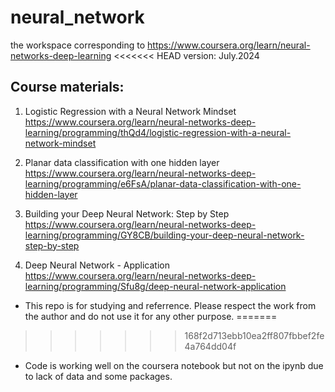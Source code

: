 # neural_network
the workspace corresponding to https://www.coursera.org/learn/neural-networks-deep-learning
<<<<<<< HEAD
version: July.2024

## Course materials:
1. Logistic Regression with a Neural Network Mindset
https://www.coursera.org/learn/neural-networks-deep-learning/programming/thQd4/logistic-regression-with-a-neural-network-mindset

2. Planar data classification with one hidden layer
https://www.coursera.org/learn/neural-networks-deep-learning/programming/e6FsA/planar-data-classification-with-one-hidden-layer

3. Building your Deep Neural Network: Step by Step
https://www.coursera.org/learn/neural-networks-deep-learning/programming/GY8CB/building-your-deep-neural-network-step-by-step

4. Deep Neural Network - Application
https://www.coursera.org/learn/neural-networks-deep-learning/programming/Sfu8g/deep-neural-network-application

- This repo is for studying and referrence. Please respect the work from the author and do not use it for any other purpose.
=======

>>>>>>> 168f2d713ebb10ea2ff807fbbef2fe4a764dd04f
- Code is working well on the coursera notebook but not on the ipynb due to lack of data and some packages.
